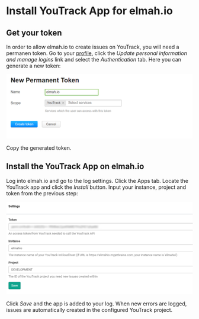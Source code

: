 # Install YouTrack App for elmah.io

## Get your token

In order to allow elmah.io to create issues on YouTrack, you will need a permanen token. Go to your [profile](https://elmahio.myjetbrains.com/youtrack/users/me), click the _Update personal information and manage logins_ link and select the _Authentication_ tab. Here you can generate a new token:

![Generate permanent token](images/apps/youtrack/generate_permanent_token.png)

Copy the generated token.

## Install the YouTrack App on elmah.io

Log into elmah.io and go to the log settings. Click the Apps tab. Locate the YouTrack app and click the *Install* button. Input your instance, project and token from the previous step:

![Install YouTrack App](images/apps/youtrack/install_youtrack_app.png)

Click *Save* and the app is added to your log. When new errors are logged, issues are automatically created in the configured YouTrack project.